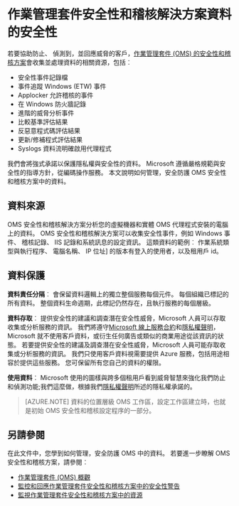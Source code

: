 <properties
   pageTitle="作業管理套件安全性和稽核解決方案資料安全性 |Microsoft Azure"
   description="本文說明如何管理及作業管理套件安全性和稽核解決方案的安全防護資料。"
   services="operations-management-suite"
   documentationCenter="na"
   authors="YuriDio"
   manager="swadhwa"
   editor=""/>

<tags
   ms.service="operations-management-suite"
   ms.devlang="na"
   ms.topic="hero-article"
   ms.tgt_pltfrm="na"
   ms.workload="na"
   ms.date="08/15/2016"
   ms.author="yurid"/>

# <a name="operations-management-suite-security-and-audit-solution-data-security"></a>作業管理套件安全性和稽核解決方案資料的安全性

若要協助防止、 偵測到，並回應威脅的客戶，[作業管理套件 (OMS) 的安全性和稽核方案](operations-management-suite-overview.md)會收集並處理資料的相關資源，包括︰

- 安全性事件記錄檔
- 事件追蹤 Windows (ETW) 事件
- Applocker 允許稽核的事件
- 在 Windows 防火牆記錄
- 進階的威脅分析事件
- 比較基準評估結果
- 反惡意程式碼評估結果
- 更新/修補程式評估結果
- Syslogs 資料流明確啟用代理程式

我們會將強式承諾以保護隱私權與安全性的資料。 Microsoft 遵循嚴格規範與安全性的指導方針，從編碼操作服務。
本文說明如何管理，安全防護 OMS 安全性和稽核方案中的資料。

## <a name="data-sources"></a>資料來源

OMS 安全性和稽核解決方案分析您的虛擬機器和實體 OMS 代理程式安裝的電腦上的資料。 OMS 安全性和稽核解決方案可以收集安全性事件，例如 Windows 事件、 稽核記錄、 IIS 記錄和系統訊息的設定資訊。 這類資料的範例︰ 作業系統類型與執行程序、 電腦名稱、 IP 位址] 的版本有登入的使用者，以及租用戶 id。  

## <a name="data-protection"></a>資料保護

**資料責任分隔**︰ 會保留資料邏輯上的獨立整個服務每個元件。 每個組織已標記的所有資料。 整個資料生命週期，此標記仍然存在，且執行服務的每個層級。 

**資料存取**︰ 提供安全性的建議和調查潛在安全性威脅，Microsoft 人員可以存取收集或分析服務的資訊。 我們將遵守[Microsoft 線上服務合約](http://www.microsoftvolumelicensing.com/DocumentSearch.aspx?Mode=3&DocumentTypeId=31)和[隱私權聲明](https://www.microsoft.com/privacystatement/en-us/OnlineServices/Default.aspx)，Microsoft 就不使用客戶資料，或衍生任何廣告或類似的商業用途從該資訊的狀態。 若要提供安全性的建議及調查潛在安全性威脅，Microsoft 人員可能存取收集或分析服務的資訊。 我們只使用客戶資料視需要提供 Azure 服務，包括用途相容於提供這些服務。 您可保留所有您自己的資料的權限。

**使用資料**︰ Microsoft 使用的圖樣與跨多個租用戶看到威脅智慧來強化我們防止和偵測功能;我們這麼做，根據我們[隱私權聲明](https://www.microsoft.com/privacystatement/en-us/OnlineServices/Default.aspx)所述的隱私權承諾的。

> [AZURE.NOTE] 資料的位置層級 OMS 工作區，設定工作區建立時，也就是初始 OMS 安全性和稽核設定程序的一部分。

## <a name="see-also"></a>另請參閱

在此文件中，您學到如何管理，安全防護 OMS 中的資料。 若要進一步瞭解 OMS 安全性和稽核方案，請參閱︰

- [作業管理套件 (OMS) 概觀](operations-management-suite-overview.md)
- [監控和回應作業管理套件安全性和稽核方案中的安全性警告](oms-security-responding-alerts.md)
- [監視作業管理套件安全性和稽核方案中的資源](oms-security-monitoring-resources.md)

